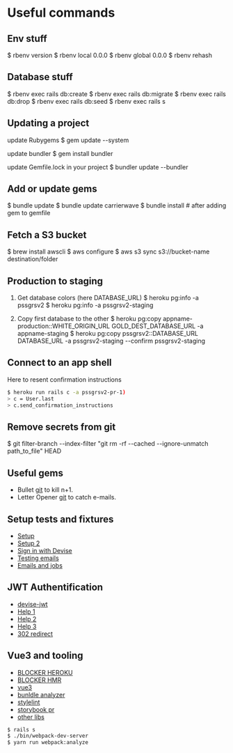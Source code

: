 # Useful commands

## Env stuff

$ rbenv version
$ rbenv local 0.0.0
$ rbenv global 0.0.0
$ rbenv rehash

## Database stuff

$ rbenv exec rails db:create
$ rbenv exec rails db:migrate
$ rbenv exec rails db:drop
$ rbenv exec rails db:seed
$ rbenv exec rails s

## Updating a project

update Rubygems
$ gem update --system

update bundler
$ gem install bundler

update Gemfile.lock in your project
$ bundler update --bundler

## Add or update gems

$ bundle update
$ bundle update carrierwave
$ bundle install # after adding gem to gemfile

## Fetch a S3 bucket

$ brew install awscli
$ aws configure
$ aws s3 sync s3://bucket-name destination/folder

## Production to staging

1. Get database colors (here DATABASE_URL)
$ heroku pg:info -a pssgrsv2
$ heroku pg:info -a pssgrsv2-staging

2. Copy first database to the other
$ heroku pg:copy appname-production::WHITE_ORIGIN_URL GOLD_DEST_DATABASE_URL -a appname-staging
$ heroku pg:copy pssgrsv2::DATABASE_URL DATABASE_URL -a pssgrsv2-staging --confirm pssgrsv2-staging

## Connect to an app shell

Here to resent confirmation instructions

```bash
$ heroku run rails c -a pssgrsv2-pr-1)
> c = User.last
> c.send_confirmation_instructions
```

## Remove secrets from git

$ git filter-branch --index-filter "git rm -rf --cached --ignore-unmatch path_to_file" HEAD

## Useful gems

- Bullet [git](https://github.com/flyerhzm/bullet) to kill n+1.
- Letter Opener [git](https://github.com/fgrehm/letter_opener_web) to catch e-mails.

## Setup tests and fixtures

- [Setup](https://gist.github.com/sharvy/d63fbcb18489bef773b82c992583a972)
- [Setup 2](https://bintlopez.gitbooks.io/rspec-wrangling/content/part-1/factory-bot-faker-setup.html)
- [Sign in with Devise](https://github.com/heartcombo/devise/wiki/How-To:-sign-in-and-out-a-user-in-Request-type-specs-(specs-tagged-with-type:-:request))
- [Testing emails](https://www.lucascaton.com.br/2010/10/25/how-to-test-mailers-in-rails-with-rspec/)
- [Emails and jobs](https://coderwall.com/p/xqcq7q/how-to-test-actionmailer-activejob-with-rspec)

## JWT Authentification

- [devise-jwt](https://github.com/waiting-for-dev/devise-jwt)
- [Help 1](https://jameschambers.co.uk/rails-api)
- [Help 2](hthttps://adamnaamani.com/jwt-authentication-with-warden-and-devise/)
- [Help 3](https://medium.com/@mazik.wyry/rails-5-api-jwt-setup-in-minutes-using-devise-71670fd4ed03)
- [302 redirect](https://groups.google.com/g/plataformatec-devise/c/XUkVIqq2Rgc)

## Vue3 and tooling

- [BLOCKER HEROKU](https://stackoverflow.com/a/58631557/3468846)
- [BLOCKER HMR](https://github.com/rails/rails/issues/31754#issuecomment-359281145)
- [vue3](https://dev.to/vannsl/vue3-on-rails-l9d)
- [bunldle analyzer](https://razorjack.net/visualizing-optimizing-javascript-bundle-size-rails-webpacker/)
- [stylelint](https://medium.com/haiiro-io/stylelint-b67ab2b8e690)
- [storybook pr](https://github.com/liip/chusho/pull/54)
- [other libs](https://github.com/vuejs/awesome-vue/issues/3544)

```bash
$ rails s
$ ./bin/webpack-dev-server
$ yarn run webpack:analyze
```
